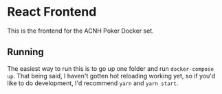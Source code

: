 # React Frontend
This is the frontend for the ACNH Poker Docker set.

## Running
The easiest way to run this is to go up one folder and run `docker-compose up`. 
That being said, I haven't gotten hot reloading working yet, so if you'd like to do development, I'd recommend `yarn` and `yarn start`.
